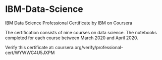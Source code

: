 # IBM-Data-Science
IBM Data Science Professional Certificate by IBM on Coursera

The certification consists of nine courses on data science.
The notebooks completed for each course between March 2020 and April 2020.

Verify this certificate at: coursera.org/verify/professional-cert/WYWWC4U5JXPM

